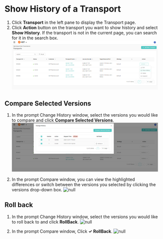 # Show History of a Transport
1. Click **Transport** in the left pane to display the Transport page.
2. Click **Action** button on the transport you want to show history and select **Show History**. If the transport is not in the current page, you can search for it in the search box.
![null](</docs/resources/images/transports/show-history-1.png>)

## Compare Selected Versions
1. In the prompt Change History window, select the versions you would like to compare and click **Compare Selected Versions**.
![null](</docs/resources/images/transports/show-history-2.png>)

2. In the prompt Compare window, you can view the highlighted differences or switch between the versions you selected by clicking the versions drop-down box. 
![null](</docs/resources/images/transports/show-history-3.png>)

## Roll back
1. In the prompt Change History window, select the versions you would like to roll back to and click **RollBack**.
![null](</docs/resources/images/transports/show-history-4.png>)

2. In the prompt Compare window, Click **&check; RollBack**.
![null](</docs/resources/images/transports/show-history-5.png>)
